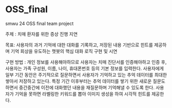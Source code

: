 # OSS_final
smwu 24 OSS final team project

주제 : 치매 환자를 위한 증상 진행 지연

목표: 사용자의 과거 기억에 대한 대화를 기록하고, 저장된 내용 기반으로 힌트를 제공하며 기억 회상을 유도하는 챗봇의 핵심 대화 로직 구현 및 시연

구현 방법 : 개인 정보를 사용해야하므로 사용자는 치매 진단서를 인증해야하고 인증 후, 사용자는 가족 구성원, 이름, 나이, 휴대폰번호 등의 기본 정보를 입력한다. 사용자에게 일부 기간 동안은 주기적으로 질문하면서 사용자가 기억하고 있는 추억 데이터를 최대한 쌓아서 저장하고 있는다. 특정 기간 이후부터는 추억 데이터를 쌓기 위한 새로운 질문도 하면서 중간중간에 이전에 대화했던 내용을 재질문하며 기억해낼 수 있도록 한다. 사용자가 기억을 못하면 라벨링한 키워드를 뽑아 이미지 생성을 하여 시각적 힌트를 제공한다.
